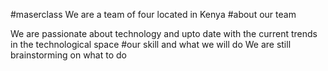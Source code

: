 #maserclass
We are a team of four located in Kenya
#about our team

We are passionate about technology and upto date with the current trends in the  technological space
#our skill and what we will do
We are still brainstorming on what to do
